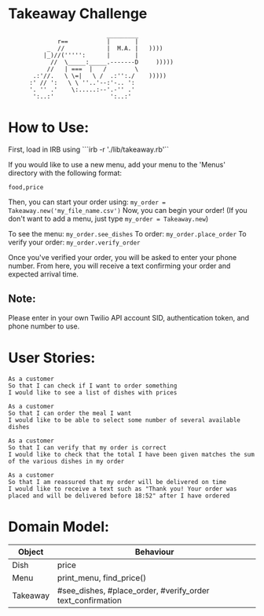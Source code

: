 Takeaway Challenge
==================
```
                            _________
              r==           |       |
           _  //            |  M.A. |   ))))
          |_)//(''''':      |       |
            //  \_____:_____.-------D     )))))
           //   | ===  |   /        \
       .:'//.   \ \=|   \ /  .:'':./    )))))
      :' // ':   \ \ ''..'--:'-.. ':
      '. '' .'    \:.....:--'.-'' .'
       ':..:'                ':..:'

 ```
# How to Use:
First, load in IRB using ```irb -r './lib/takeaway.rb'``

If you would like to use a new menu, add your menu to the 'Menus' directory with the following format:

```food,price```

Then, you can start your order using: ```my_order = Takeaway.new('my_file_name.csv')```
Now, you can begin your order! (If you don't want to add a menu, just type ```my_order = Takeaway.new```)

To see the menu: ```my_order.see_dishes```
To order: ```my_order.place_order```
To verify your order: ```my_order.verify_order```

Once you've verified your order, you will be asked to enter your phone number. From here, you will receive a text confirming your order and expected arrival time.

## Note:
Please enter in your own Twilio API account SID, authentication token, and phone number to use.

# User Stories:

```
As a customer
So that I can check if I want to order something
I would like to see a list of dishes with prices

As a customer
So that I can order the meal I want
I would like to be able to select some number of several available dishes

As a customer
So that I can verify that my order is correct
I would like to check that the total I have been given matches the sum of the various dishes in my order

As a customer
So that I am reassured that my order will be delivered on time
I would like to receive a text such as "Thank you! Your order was placed and will be delivered before 18:52" after I have ordered
```
# Domain Model:

Object | Behaviour
------ | ---------
Dish | price
Menu | print_menu, find_price()
Takeaway | #see_dishes, #place_order, #verify_order text_confirmation

